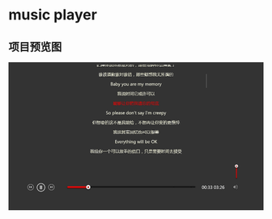 # music player

## 项目预览图

![image](https://github.com/monstereat/music-player/blob/master/music-player_index.html.png)
